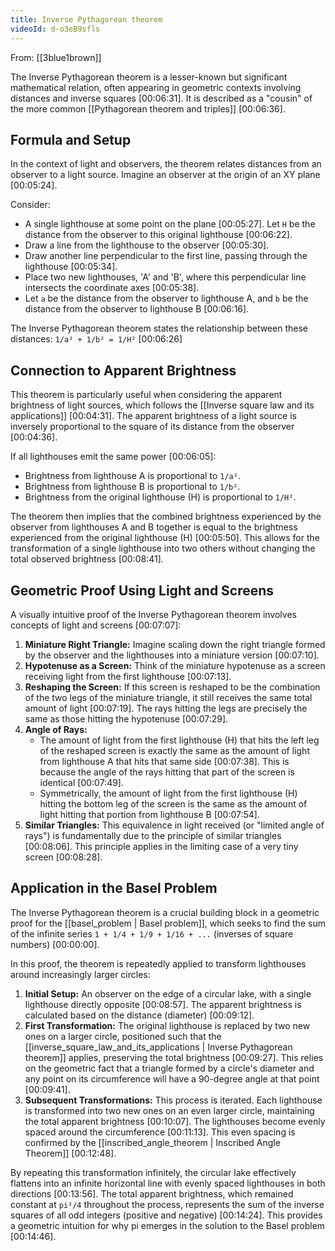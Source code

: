 ```yaml
---
title: Inverse Pythagorean theorem
videoId: d-o3eB9sfls
---
```


From: [[3blue1brown]] <br/> 

The Inverse Pythagorean theorem is a lesser-known but significant mathematical relation, often appearing in geometric contexts involving distances and inverse squares <a class="yt-timestamp" data-t="00:06:31">[00:06:31]</a>. It is described as a "cousin" of the more common [[Pythagorean theorem and triples]] <a class="yt-timestamp" data-t="00:06:36">[00:06:36]</a>.

## Formula and Setup

In the context of light and observers, the theorem relates distances from an observer to a light source. Imagine an observer at the origin of an XY plane <a class="yt-timestamp" data-t="00:05:24">[00:05:24]</a>.

Consider:
*   A single lighthouse at some point on the plane <a class="yt-timestamp" data-t="00:05:27">[00:05:27]</a>. Let `H` be the distance from the observer to this original lighthouse <a class="yt-timestamp" data-t="00:06:22">[00:06:22]</a>.
*   Draw a line from the lighthouse to the observer <a class="yt-timestamp" data-t="00:05:30">[00:05:30]</a>.
*   Draw another line perpendicular to the first line, passing through the lighthouse <a class="yt-timestamp" data-t="00:05:34">[00:05:34]</a>.
*   Place two new lighthouses, 'A' and 'B', where this perpendicular line intersects the coordinate axes <a class="yt-timestamp" data-t="00:05:38">[00:05:38]</a>.
*   Let `a` be the distance from the observer to lighthouse A, and `b` be the distance from the observer to lighthouse B <a class="yt-timestamp" data-t="00:06:16">[00:06:16]</a>.

The Inverse Pythagorean theorem states the relationship between these distances:
`1/a² + 1/b² = 1/H²` <a class="yt-timestamp" data-t="00:06:26">[00:06:26]</a>

## Connection to Apparent Brightness

This theorem is particularly useful when considering the apparent brightness of light sources, which follows the [[Inverse square law and its applications]] <a class="yt-timestamp" data-t="00:04:31">[00:04:31]</a>. The apparent brightness of a light source is inversely proportional to the square of its distance from the observer <a class="yt-timestamp" data-t="00:04:36">[00:04:36]</a>.

If all lighthouses emit the same power <a class="yt-timestamp" data-t="00:06:05">[00:06:05]</a>:
*   Brightness from lighthouse A is proportional to `1/a²`.
*   Brightness from lighthouse B is proportional to `1/b²`.
*   Brightness from the original lighthouse (H) is proportional to `1/H²`.

The theorem then implies that the combined brightness experienced by the observer from lighthouses A and B together is equal to the brightness experienced from the original lighthouse (H) <a class="yt-timestamp" data-t="00:05:50">[00:05:50]</a>. This allows for the transformation of a single lighthouse into two others without changing the total observed brightness <a class="yt-timestamp" data-t="00:08:41">[00:08:41]</a>.

## Geometric Proof Using Light and Screens

A visually intuitive proof of the Inverse Pythagorean theorem involves concepts of light and screens <a class="yt-timestamp" data-t="00:07:07">[00:07:07]</a>:

1.  **Miniature Right Triangle:** Imagine scaling down the right triangle formed by the observer and the lighthouses into a miniature version <a class="yt-timestamp" data-t="00:07:10">[00:07:10]</a>.
2.  **Hypotenuse as a Screen:** Think of the miniature hypotenuse as a screen receiving light from the first lighthouse <a class="yt-timestamp" data-t="00:07:13">[00:07:13]</a>.
3.  **Reshaping the Screen:** If this screen is reshaped to be the combination of the two legs of the miniature triangle, it still receives the same total amount of light <a class="yt-timestamp" data-t="00:07:19">[00:07:19]</a>. The rays hitting the legs are precisely the same as those hitting the hypotenuse <a class="yt-timestamp" data-t="00:07:29">[00:07:29]</a>.
4.  **Angle of Rays:**
    *   The amount of light from the first lighthouse (H) that hits the left leg of the reshaped screen is exactly the same as the amount of light from lighthouse A that hits that same side <a class="yt-timestamp" data-t="00:07:38">[00:07:38]</a>. This is because the angle of the rays hitting that part of the screen is identical <a class="yt-timestamp" data-t="00:07:49">[00:07:49]</a>.
    *   Symmetrically, the amount of light from the first lighthouse (H) hitting the bottom leg of the screen is the same as the amount of light hitting that portion from lighthouse B <a class="yt-timestamp" data-t="00:07:54">[00:07:54]</a>.
5.  **Similar Triangles:** This equivalence in light received (or "limited angle of rays") is fundamentally due to the principle of similar triangles <a class="yt-timestamp" data-t="00:08:06">[00:08:06]</a>. This principle applies in the limiting case of a very tiny screen <a class="yt-timestamp" data-t="00:08:28">[00:08:28]</a>.

## Application in the Basel Problem

The Inverse Pythagorean theorem is a crucial building block in a geometric proof for the [[basel_problem | Basel problem]], which seeks to find the sum of the infinite series `1 + 1/4 + 1/9 + 1/16 + ...` (inverses of square numbers) <a class="yt-timestamp" data-t="00:00:00">[00:00:00]</a>.

In this proof, the theorem is repeatedly applied to transform lighthouses around increasingly larger circles:
1.  **Initial Setup:** An observer on the edge of a circular lake, with a single lighthouse directly opposite <a class="yt-timestamp" data-t="00:08:57">[00:08:57]</a>. The apparent brightness is calculated based on the distance (diameter) <a class="yt-timestamp" data-t="00:09:12">[00:09:12]</a>.
2.  **First Transformation:** The original lighthouse is replaced by two new ones on a larger circle, positioned such that the [[inverse_square_law_and_its_applications | Inverse Pythagorean theorem]] applies, preserving the total brightness <a class="yt-timestamp" data-t="00:09:27">[00:09:27]</a>. This relies on the geometric fact that a triangle formed by a circle's diameter and any point on its circumference will have a 90-degree angle at that point <a class="yt-timestamp" data-t="00:09:41">[00:09:41]</a>.
3.  **Subsequent Transformations:** This process is iterated. Each lighthouse is transformed into two new ones on an even larger circle, maintaining the total apparent brightness <a class="yt-timestamp" data-t="00:10:07">[00:10:07]</a>. The lighthouses become evenly spaced around the circumference <a class="yt-timestamp" data-t="00:11:13">[00:11:13]</a>. This even spacing is confirmed by the [[inscribed_angle_theorem | Inscribed Angle Theorem]] <a class="yt-timestamp" data-t="00:12:48">[00:12:48]</a>.

By repeating this transformation infinitely, the circular lake effectively flattens into an infinite horizontal line with evenly spaced lighthouses in both directions <a class="yt-timestamp" data-t="00:13:56">[00:13:56]</a>. The total apparent brightness, which remained constant at `pi²/4` throughout the process, represents the sum of the inverse squares of all odd integers (positive and negative) <a class="yt-timestamp" data-t="00:14:24">[00:14:24]</a>. This provides a geometric intuition for why pi emerges in the solution to the Basel problem <a class="yt-timestamp" data-t="00:14:46">[00:14:46]</a>.